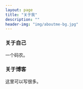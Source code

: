 ```yaml
---
layout: page
title: "关于我"
description: ""
header-img: "img/aboutme-bg.jpg"
---
```


### 关于自己

一个码农。

### 关于博客

这里可以写很多。
